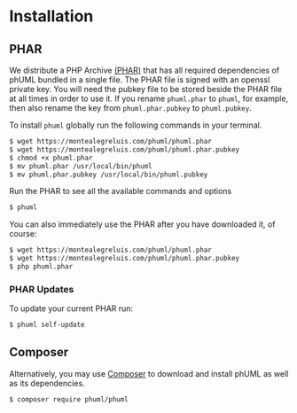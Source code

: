 # Installation

## PHAR

We distribute a PHP Archive [(PHAR)][phar] that has all required dependencies of phUML bundled in a single file.
The PHAR file is signed with an openssl private key.
You will need the pubkey file to be stored beside the PHAR file at all times in order to use it.
If you rename `phuml.phar` to `phuml`, for example, then also rename the key from `phuml.phar.pubkey` to `phuml.pubkey`.

To install `phuml` globally run the following commands in your terminal.

```bash
$ wget https://montealegreluis.com/phuml/phuml.phar
$ wget https://montealegreluis.com/phuml/phuml.phar.pubkey
$ chmod +x phuml.phar
$ mv phuml.phar /usr/local/bin/phuml
$ mv phuml.phar.pubkey /usr/local/bin/phuml.pubkey
```

Run the PHAR to see all the available commands and options

```bash
$ phuml
```

You can also immediately use the PHAR after you have downloaded it, of course:

```bash
$ wget https://montealegreluis.com/phuml/phuml.phar
$ wget https://montealegreluis.com/phuml/phuml.phar.pubkey
$ php phuml.phar
```

### PHAR Updates

To update your current PHAR run:

```bash
$ phuml self-update
```

## Composer

Alternatively, you may use  [Composer][composer] to download and install phUML as well as its dependencies.

```bash
$ composer require phuml/phuml
```

[composer]: https://getcomposer.org/
[phar]: https://php.net/phar
